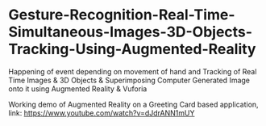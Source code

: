 # Gesture-Recognition-Real-Time-Simultaneous-Images-3D-Objects-Tracking-Using-Augmented-Reality
Happening of event depending on movement of hand and Tracking of Real Time Images &amp; 3D Objects &amp; Superimposing Computer Generated Image onto it using Augmented Reality &amp; Vuforia

Working demo of Augmented Reality on a Greeting Card based application, link:
https://www.youtube.com/watch?v=dJdrANN1mUY
